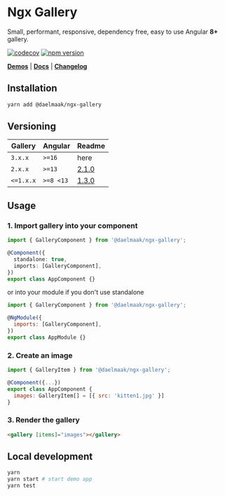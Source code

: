# Ngx Gallery

Small, performant, responsive, dependency free, easy to use Angular **8+** gallery.

[![codecov](https://codecov.io/gh/daelmaak/ngx-gallery/branch/master/graph/badge.svg?token=eQhl2BmseY)](https://codecov.io/gh/daelmaak/ngx-gallery)
[![npm version](https://badge.fury.io/js/%40daelmaak%2Fngx-gallery.svg)](https://badge.fury.io/js/%40daelmaak%2Fngx-gallery)

[**Demos**](https://daelmaak.github.io/ngx-gallery/) |
[**Docs**](https://github.com/daelmaak/ngx-gallery/wiki) |
[**Changelog**](https://github.com/daelmaak/ngx-gallery/blob/master/CHANGELOG.md)

## Installation

```sh
yarn add @daelmaak/ngx-gallery
```

## Versioning

| Gallery   | Angular   | Readme                                                       |
| --------- | --------- | ------------------------------------------------------------ |
| `3.x.x`   | `>=16`    | here                                                         |
| `2.x.x`   | `>=13`    | [2.1.0](https://github.com/daelmaak/ngx-gallery/tree/v2.1.0) |
| `<=1.x.x` | `>=8 <13` | [1.3.0](https://github.com/daelmaak/ngx-gallery/tree/v1.3.0) |

## Usage

### 1. Import gallery into your component

```ts
import { GalleryComponent } from '@daelmaak/ngx-gallery';

@Component({
  standalone: true,
  imports: [GalleryComponent],
})
export class AppComponent {}
```

or into your module if you don't use standalone

```js
import { GalleryComponent } from '@daelmaak/ngx-gallery';

@NgModule({
  imports: [GalleryComponent],
})
export class AppModule {}
```

### 2. Create an image

```js
import { GalleryItem } from '@daelmaak/ngx-gallery';

@Component({...})
export class AppComponent {
  images: GalleryItem[] = [{ src: 'kitten1.jpg' }]
}
```

### 3. Render the gallery

```html
<gallery [items]="images"></gallery>
```

## Local development

```sh
yarn
yarn start # start demo app
yarn test
```
